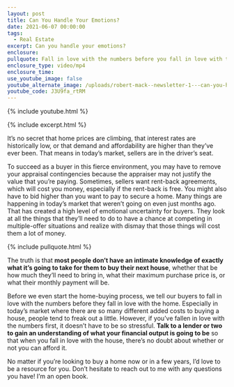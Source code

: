```yaml
---
layout: post
title: Can You Handle Your Emotions?
date: 2021-06-07 00:00:00
tags:
  - Real Estate
excerpt: Can you handle your emotions?
enclosure:
pullquote: Fall in love with the numbers before you fall in love with the house.
enclosure_type: video/mp4
enclosure_time:
use_youtube_image: false
youtube_alternate_image: /uploads/robert-mack--newsletter-1---can-you-handle-your-emotions-yt.jpg
youtube_code: J3U9fa_rtRM
---
```

{% include youtube.html %}

{% include excerpt.html %}

It’s no secret that home prices are climbing, that interest rates are historically low, or that demand and affordability are higher than they’ve ever been. That means in today’s market, sellers are in the driver’s seat.

To succeed as a buyer in this fierce environment, you may have to remove your appraisal contingencies because the appraiser may not justify the value that you’re paying. Sometimes, sellers want rent-back agreements, which will cost you money, especially if the rent-back is free. You might also have to bid higher than you want to pay to secure a home. Many things are happening in today’s market that weren’t going on even just months ago. That has created a high level of emotional uncertainty for buyers. They look at all the things that they’ll need to do to have a chance at competing in multiple-offer situations and realize with dismay that those things will cost them a lot of money.

{% include pullquote.html %}

The truth is that **most people don’t have an intimate knowledge of exactly what it’s going to take for them to buy their next house**, whether that be how much they’ll need to bring in, what their maximum purchase price is, or what their monthly payment will be.&nbsp;

Before we even start the home-buying process, we tell our buyers to fall in love with the numbers before they fall in love with the home. Especially in today’s market where there are so many different added costs to buying a house, people tend to freak out a little. However, if you’ve fallen in love with the numbers first, it doesn’t have to be so stressful. **Talk to a lender or two to gain an understanding of what your financial output is going to be** so that when you fall in love with the house, there’s no doubt about whether or not you can afford it.

No matter if you’re looking to buy a home now or in a few years, I’d love to be a resource for you. Don’t hesitate to reach out to me with any questions you have\! I’m an open book.
